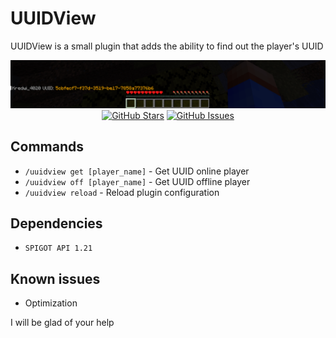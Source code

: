 # UUIDView

UUIDView is a small plugin that adds the ability to find out the player's UUID

<div align="center">
  <img src="assets/UUIDView_Preview.png" alt="UUIDView Preview image">
  <a href="https://github.com/Kredwi/UUIDView"><img src="https://img.shields.io/github/stars/Kredwi/UUIDView.svg" alt="GitHub Stars"></a>
  <a href="https://github.com/Kredwi/UUIDView/issues"><img src="https://img.shields.io/github/issues/Kredwi/UUIDView.svg" alt="GitHub Issues"></a>
</div>

## Commands
- `/uuidview get [player_name]` - Get UUID online player
- `/uuidview off [player_name]` - Get UUID offline player
- `/uuidview reload` - Reload plugin configuration

## Dependencies
- `SPIGOT API 1.21`

## Known issues
- Optimization

I will be glad of your help

